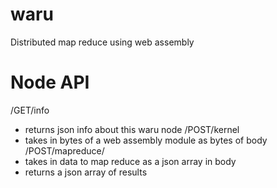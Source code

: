 # waru
Distributed map reduce using web assembly

# Node API
/GET/info
* returns json info about this waru node
/POST/kernel
* takes in bytes of a web assembly module as bytes of body
/POST/mapreduce/<function>
* takes in data to map reduce as a json array in body
* returns a json array of results
